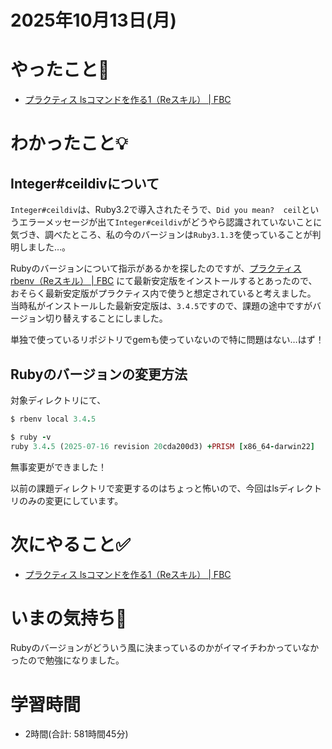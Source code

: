 # 2025年10月13日(月)

# やったこと📝

- [プラクティス lsコマンドを作る1（Reスキル） \| FBC](https://bootcamp.fjord.jp/practices/322)

# わかったこと💡

## Integer#ceildivについて

`Integer#ceildiv`は、Ruby3.2で導入されたそうで、`Did you mean?  ceil`というエラーメッセージが出て`Integer#ceildiv`がどうやら認識されていないことに気づき、調べたところ、私の今のバージョンは`Ruby3.1.3`を使っていることが判明しました…。

Rubyのバージョンについて指示があるかを探したのですが、[プラクティス rbenv（Reスキル） \| FBC](https://bootcamp.fjord.jp/practices/311) にて最新安定版をインストールするとあったので、おそらく最新安定版がプラクティス内で使うと想定されていると考えました。
当時私がインストールした最新安定版は、`3.4.5`ですので、課題の途中ですがバージョン切り替えすることにしました。

単独で使っているリポジトリでgemも使っていないので特に問題はない…はず！

## Rubyのバージョンの変更方法

対象ディレクトリにて、
```ruby
$ rbenv local 3.4.5

$ ruby -v          
ruby 3.4.5 (2025-07-16 revision 20cda200d3) +PRISM [x86_64-darwin22]
```
無事変更ができました！

以前の課題ディレクトリで変更するのはちょっと怖いので、今回はlsディレクトリのみの変更にしています。

# 次にやること✅

- [プラクティス lsコマンドを作る1（Reスキル） \| FBC](https://bootcamp.fjord.jp/practices/322)

# いまの気持ち🫶

Rubyのバージョンがどういう風に決まっているのかがイマイチわかっていなかったので勉強になりました。

# 学習時間

- 2時間(合計: 581時間45分)
